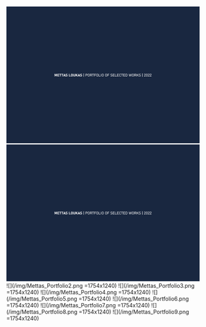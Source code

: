 #
![](/img/Mettas_Portfolio.png)
<img src="/img/Mettas_Portfolio.png" width="1240">
![](/img/Mettas_Portfolio2.png =1754x1240)
![](/img/Mettas_Portfolio3.png =1754x1240)
![](/img/Mettas_Portfolio4.png =1754x1240)
![](/img/Mettas_Portfolio5.png =1754x1240)
![](/img/Mettas_Portfolio6.png =1754x1240)
![](/img/Mettas_Portfolio7.png =1754x1240)
![](/img/Mettas_Portfolio8.png =1754x1240)
![](/img/Mettas_Portfolio9.png =1754x1240)
